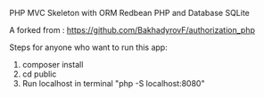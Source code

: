 PHP MVC Skeleton with ORM Redbean PHP and Database SQLite 

A forked from : https://github.com/BakhadyrovF/authorization_php

Steps for anyone who want to run this app:

1. composer install
2. cd public
3. Run localhost in terminal "php -S localhost:8080"
